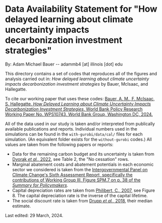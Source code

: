 # Data Availability Statement for "How delayed learning about climate uncertainty impacts decarbonization investment strategies"

By: Adam Michael Bauer -- adammb4 [at] illinois [dot] edu

This directory contains a set of codes that reproduces all of the figures and analysis carried out in: *How delayed learning about climate uncertainty impacts decarbonization investment strategies* by Bauer, McIsaac, and Hallegatte. 

To cite our working paper that uses these codes: [Bauer, A. M., F. McIsaac, S. Hallegatte. *How Delayed Learning about Climate Uncertainty Impacts Decarbonization Investment Strategies*. World Bank Policy Research Working Paper No. WPS10743, World Bank Group, Washington DC, 2024.](https://documents.worldbank.org/en/publication/documents-reports/documentdetail/099829103282438373/idu1f2d86d77127091490d1a6df1dc342f15d10b)

All of the data used in our study is taken and/or interpreted from publically available publications and reports. Individual numbers used in the simulations can be found in the `with-gurobi/data/cal/` files for each simulation. (An equivalent folder exists for the `without-gurobi` codes.) All values are taken from the following papers or reports:

- Data for the remaining carbon budget and its uncertainty is taken from [Dvorak *et al.*, 2022](https://www.nature.com/articles/s41558-022-01372-y), see Table 2, the "No cessation" rows.
- Marginal abatement costs and abatement potentials in each economic sector we considered is taken from the [Intergovernmental Panel on Climate Change's Sixth Assessment Report, specifically the contributions of Working Group III, Figure SPM.7 on p. 38 of the *Summary for Policymakers*](https://www.ipcc.ch/report/ar6/wg3/downloads/report/IPCC_AR6_WGIII_SummaryForPolicymakers.pdf).
- Capital depreciation rates are taken from [Philibert, C., 2007](https://www.osti.gov/etdeweb/biblio/20962174), see Figure 8. The capital depreciation rate is the inverse of the capital lifetime.
- The social discount rate is taken from [Drupp *et al.*, 2018](https://www.aeaweb.org/articles?id=10.1257/pol.20160240), their median estimate.

Last edited: 29 March, 2024.
